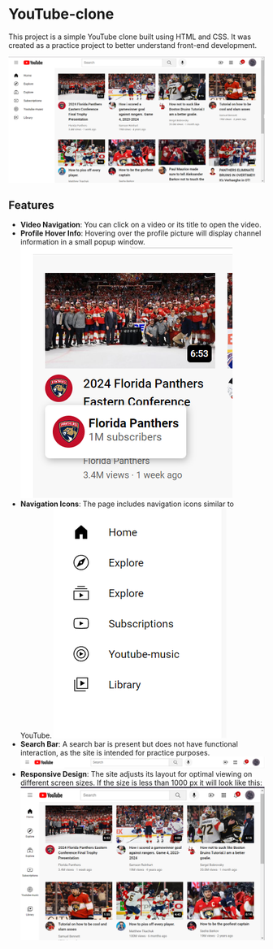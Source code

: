 # YouTube-clone

This project is a simple YouTube clone built using HTML and CSS. It was created as a practice project to better understand front-end development.

![Interface](youtube/images/interface.png)

## Features

- **Video Navigation**: You can click on a video or its title to open the video.
- **Profile Hover Info**: Hovering over the profile picture will display channel information in a small popup window.
 ![PPH](youtube/images/profile_picture_hover.png)
- **Navigation Icons**: The page includes navigation icons similar to YouTube.
  ![Nav_icons](youtube/images/nav_icons.png)
- **Search Bar**: A search bar is present but does not have functional interaction, as the site is intended for practice purposes.
![Header](youtube/images/header.png)
- **Responsive Design**: The site adjusts its layout for optimal viewing on different screen sizes. If the size is less than 1000 px it will look like this:
![Response](youtube/images/response.png)


